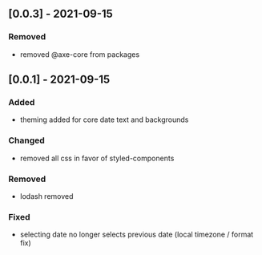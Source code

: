 ## [0.0.3] - 2021-09-15
### Removed
- removed @axe-core from packages

## [0.0.1] - 2021-09-15
### Added
- theming added for core date text and backgrounds

### Changed
- removed all css in favor of styled-components

### Removed
- lodash removed

### Fixed
- selecting date no longer selects previous date (local timezone / format fix)
